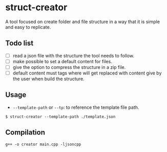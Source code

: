 # struct-creator
A tool focused on create folder and file structure in a way that it is simple and easy to replicate.

## Todo list
- [ ] read a json file with the structure the tool needs to follow.
- [ ] make possible to set a default content for files.
- [ ] give the option to compress the structure in a zip file.
- [ ] default content must tags where will get replaced with content give by the user when build the structure.

## Usage

- `--template-path` or `--tp`: to reference the template file path.

```
$ struct-creator --template-path ./template.json
```

## Compilation

```
g++ -o creator main.cpp -ljsoncpp
```
